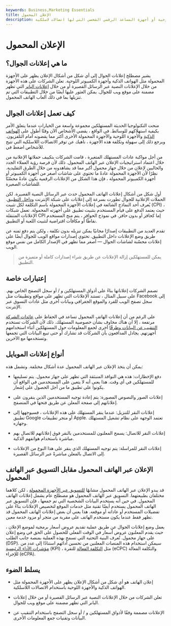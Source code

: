 ```yaml
---
keywords: Business,Marketing Essentials
title: الإعلان المحمول
description: تظهر إعلانات الهاتف المحمول على الأجهزة المحمولة مثل الهواتف الذكية أو الأجهزة اللوحية أو أجهزة المساعد الرقمي الشخصي التي لها اتصالات لاسلكية.
---
```


# الإعلان المحمول
## ما هي إعلانات الجوال؟

يشير مصطلح إعلانات الجوال إلى أي شكل من أشكال الإعلان يظهر على الأجهزة المحمولة مثل الهواتف الذكية وأجهزة الكمبيوتر اللوحية. تعلن الشركات على هذه الأجهزة من خلال الإعلانات النصية عبر الرسائل القصيرة أو من خلال [إعلانات البانر](/banneradvertising) التي تظهر مضمنة على موقع ويب للجوال. يمكن العثور عليها أيضًا من خلال التطبيقات التي تم تنزيلها بما في ذلك ألعاب الهاتف المحمول.

## كيف تعمل إعلانات الجوال

منحت التكنولوجيا الحديثة المستهلكين مجموعة واسعة من الخيارات عندما يتعلق الأمر بكيفية استهلاكهم للوسائط. في الواقع ، يقضي الأشخاص الآن وقتًا أطول على [الهواتف الذكية](/smartphone) والأجهزة اللوحية والأجهزة المحمولة الأخرى أكثر مما يقضونه أمام التلفزيون. ويرجع ذلك إلى سهولة وتكلفة هذه الأجهزة ، ناهيك عن توفر الاتصالات اللاسلكية التي تتيح للأشخاص اضغط في.

من أجل مواكبة عادات المستهلك المتغيرة ، قامت الشركات بتكييف حملاتها الإعلانية من خلال اعتماد استراتيجيات الإعلان عبر الهاتف المحمول. ذلك لأن فرصة رؤية العملاء الجدد والحاليين لإعلان من خلال جهاز محمول أكبر مما قد يشاهدونه من خلال الطرق التقليدية. نظرًا لأن الأجهزة المحمولة عادةً ما تحتوي على شاشات أصغر من أجهزة الكمبيوتر أو أجهزة الكمبيوتر المحمولة ، فإن هذا الشكل من الإعلانات الرقمية يكون عادةً محسّنًا للشاشات الصغيرة.

أول شكل من أشكال إعلانات الهاتف المحمول حدث عبر الرسائل النصية القصيرة. لكن الحملات الإعلانية للجوال تطورت بسرعة إلى إعلانات على شبكة الإنترنت [وداخل التطبيق](/inapp-purchasing). يُعرف أحد النماذج الشائعة في إعلانات الأجهزة المحمولة باسم التكلفة لكل تثبيت (CPI) ، حيث يعتمد الدفع على قيام المستخدم بتثبيت تطبيق على أجهزته المحمولة. تعمل شبكات الإعلانات المتنقلة CPI إما كحافز أو بدون حافز. في نموذج الحوافز ، يتم منح المستخدم نقاطًا أو مكافآت افتراضية لتثبيت اللعبة أو التطبيق.

تقدم العديد من التطبيقات إصدارًا مجانيًا يمكن تنزيله بدون تكلفة ، ولكن يتم دفع ثمنه عن طريق وضع الإعلانات داخل التطبيق. تحتوي إصدارات مواقع الويب للجوال أيضًا على إعلانات محسّنة لشاشات الجوال — أصغر مما تظهر في الإصدار الكامل من نفس موقع الويب.

> يمكن للمستهلكين إزالة الإعلانات عن طريق شراء إصدارات كاملة أو متميزة من التطبيق.

>

## إعتبارات خاصة

تصمم الشركات إعلاناتها بناءً على أذواق المستهلكين و / أو سجل التصفح الخاص بهم. على سبيل المثال ، تستند الإعلانات التي تظهر على مواقع وتطبيقات مثل Facebook إلى سجل تصفح الويب للفرد والموقع الجغرافي وبيانات أخرى مثل عادات التسوق عبر الإنترنت.

على الرغم من أن إعلانات الهاتف المحمول تساعد في الحفاظ على [عائدات الشركة](/revenue) مرتفعة ، إلا أن هناك مخاوف بشأن خصوصية المستهلك. ذلك لأن الشركات تستخدم [التنقيب عن البيانات وطرقًا](/datamining) أخرى لجمع المعلومات حول المستهلكين أثناء استخدامهم أجهزتهم. يجادل المدافعون بأن الشركات قد تشارك أو حتى تبيع البيانات التي تجمعها وتستخدمها مع الآخرين.

## أنواع إعلانات الموبايل

يمكن أن يتخذ الإعلان عبر الهاتف المحمول عدة أشكال مختلفة. وتشمل هذه:

- دفع الإخطارات: هذه هي النوافذ المنبثقة التي تظهر على جهاز محمول. يتم تسليمها للمستهلكين في أي وقت. هذا يعني أنه لا يتعين على المستخدمين في الواقع أن يكونوا على تطبيق ما من أجل الحصول على إشعار.

- إعلانات الصور والنصوص المصورة: يتم إعادة توجيه المستخدمين الذين ينقرون على إعلاناتهم إلى صفحة المعلن عن طريق فتحها في المتصفح.

- إعلانات النقر للتنزيل: عندما ينقر المستهلك على هذه الإعلانات ، فسيوجهها إلى تطبيق Google أو متجر تطبيقات Apple. تعتمد الوجهة على نظام تشغيل المستهلك وجهازه.

- إعلانات النقر للاتصال: يسمح المعلنون للمستخدمين بالنقر فوق إعلاناتهم للاتصال بهم مباشرة باستخدام هواتفهم الذكية.

- إعلانات النقر للمراسلة: يتم توجيه المستهلك الذي ينقر على هذا النوع من الإعلانات إلى الاتصال بالمعلن مباشرةً عبر الرسائل القصيرة.

## الإعلان عبر الهاتف المحمول مقابل التسويق عبر الهاتف المحمول

قد يبدو الإعلان عبر الهاتف المحمول مشابهًا [للتسويق عبر الأجهزة المحمولة](/mobile-marketing) ، لكن كلاهما مختلفان بطبيعتهما. التسويق عبر الهاتف المحمول هو مصطلح عام يشمل إعلانات الهاتف المحمول. في حين أنه يستخدم البيانات الشخصية التي تم جمعها ، فإن التسويق عبر الهاتف المحمول يستخدم أيضًا تقنية مثل خدمات الموقع لتخصيص الإعلانات بناءً على تفضيلات المستخدم أو عاداته أو موقعه. هذا يعني أن بعض إعلانات الهاتف المحمول قد تظهر فقط عندما يكون مستخدم الهاتف على مقربة من متجر أو مزود خدمة معين.

يعمل وضع إعلانات الجوال عن طريق عملية تقديم عروض أسعار برمجية لموضع الإعلان ، حيث يقدم المعلنون عروض أسعار في الوقت الفعلي للحصول على الحق في وضع إعلان على جهاز محمول. تُعرف البنية التحتية التي تسمح بهذه العملية بمنصة جانب الطلب (DSP). سيمكن استخدام هذه المنصات المعلنين من تحسين أدائهم استنادًا إلى عدد من [مؤشرات الأداء الرئيسية](/kpi) (KPI) ، مثل [التكلفة الفعالة](/cpc) للنقرة (eCPC) والتكلفة الفعالة للإجراء (eCPA).

## يسلط الضوء

- إعلان الهاتف هو أي شكل من أشكال الإعلان يظهر على الأجهزة المحمولة مثل الهواتف الذكية والأجهزة اللوحية باستخدام الاتصالات اللاسلكية.

- تعلن الشركات من خلال الإعلانات النصية عبر الرسائل القصيرة أو من خلال إعلانات البانر التي تظهر مضمنة على موقع ويب للجوال.

- الإعلانات مصممة وفقًا لأذواق المستهلكين و / أو سجل التصفح باستخدام التنقيب عن البيانات وتقنيات جمع المعلومات الأخرى.

